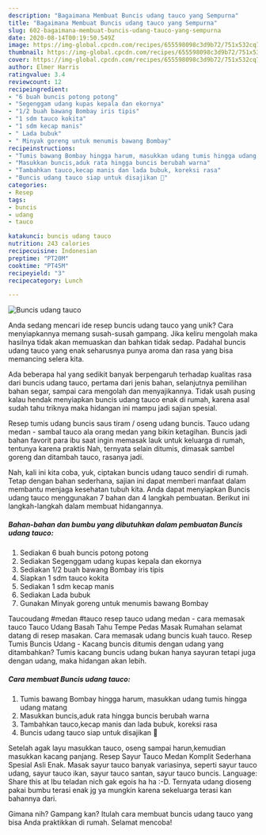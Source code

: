 ```yaml
---
description: "Bagaimana Membuat Buncis udang tauco yang Sempurna"
title: "Bagaimana Membuat Buncis udang tauco yang Sempurna"
slug: 602-bagaimana-membuat-buncis-udang-tauco-yang-sempurna
date: 2020-08-14T00:19:50.549Z
image: https://img-global.cpcdn.com/recipes/655598098c3d9b72/751x532cq70/buncis-udang-tauco-foto-resep-utama.jpg
thumbnail: https://img-global.cpcdn.com/recipes/655598098c3d9b72/751x532cq70/buncis-udang-tauco-foto-resep-utama.jpg
cover: https://img-global.cpcdn.com/recipes/655598098c3d9b72/751x532cq70/buncis-udang-tauco-foto-resep-utama.jpg
author: Elmer Harris
ratingvalue: 3.4
reviewcount: 12
recipeingredient:
- "6 buah buncis potong potong"
- "Segenggam udang kupas kepala dan ekornya"
- "1/2 buah bawang Bombay iris tipis"
- "1 sdm tauco kokita"
- "1 sdm kecap manis"
- " Lada bubuk"
- " Minyak goreng untuk menumis bawang Bombay"
recipeinstructions:
- "Tumis bawang Bombay hingga harum, masukkan udang tumis hingga udang matang"
- "Masukkan buncis,aduk rata hingga buncis berubah warna"
- "Tambahkan tauco,kecap manis dan lada bubuk, koreksi rasa"
- "Buncis udang tauco siap untuk disajikan 🤗"
categories:
- Resep
tags:
- buncis
- udang
- tauco

katakunci: buncis udang tauco 
nutrition: 243 calories
recipecuisine: Indonesian
preptime: "PT20M"
cooktime: "PT45M"
recipeyield: "3"
recipecategory: Lunch

---
```



![Buncis udang tauco](https://img-global.cpcdn.com/recipes/655598098c3d9b72/751x532cq70/buncis-udang-tauco-foto-resep-utama.jpg)

Anda sedang mencari ide resep buncis udang tauco yang unik? Cara menyiapkannya memang susah-susah gampang. Jika keliru mengolah maka hasilnya tidak akan memuaskan dan bahkan tidak sedap. Padahal buncis udang tauco yang enak seharusnya punya aroma dan rasa yang bisa memancing selera kita.

Ada beberapa hal yang sedikit banyak berpengaruh terhadap kualitas rasa dari buncis udang tauco, pertama dari jenis bahan, selanjutnya pemilihan bahan segar, sampai cara mengolah dan menyajikannya. Tidak usah pusing kalau hendak menyiapkan buncis udang tauco enak di rumah, karena asal sudah tahu triknya maka hidangan ini mampu jadi sajian spesial.

Resep tumis udang buncis saus tiram / oseng udang buncis. Tauco udang medan - sambal tauco ala orang medan yang bikin ketagihan. Buncis jadi bahan favorit para ibu saat ingin memasak lauk untuk keluarga di rumah, tentunya karena praktis Nah, ternyata selain ditumis, dimasak sambel goreng dan ditambah tauco, rasanya jadi.


Nah, kali ini kita coba, yuk, ciptakan buncis udang tauco sendiri di rumah. Tetap dengan bahan sederhana, sajian ini dapat memberi manfaat dalam membantu menjaga kesehatan tubuh kita. Anda dapat menyiapkan Buncis udang tauco menggunakan 7 bahan dan 4 langkah pembuatan. Berikut ini langkah-langkah dalam membuat hidangannya.

<!--inarticleads1-->

##### Bahan-bahan dan bumbu yang dibutuhkan dalam pembuatan Buncis udang tauco:

1. Sediakan 6 buah buncis potong potong
1. Sediakan Segenggam udang kupas kepala dan ekornya
1. Sediakan 1/2 buah bawang Bombay iris tipis
1. Siapkan 1 sdm tauco kokita
1. Sediakan 1 sdm kecap manis
1. Sediakan  Lada bubuk
1. Gunakan  Minyak goreng untuk menumis bawang Bombay


Taucoudang #medan #tauco resep tauco udang medan - cara memasak tauco Tauco Udang Basah Tahu Tempe Pedas Masak Rumahan selamat datang di resep masakan. Cara memasak udang buncis kuah tauco. Resep Tumis Buncis Udang - Kacang buncis ditumis dengan udang yang ditambahkan? Tumis kacang buncis udang bukan hanya sayuran tetapi juga dengan udang, maka hidangan akan lebih. 

<!--inarticleads2-->

##### Cara membuat Buncis udang tauco:

1. Tumis bawang Bombay hingga harum, masukkan udang tumis hingga udang matang
1. Masukkan buncis,aduk rata hingga buncis berubah warna
1. Tambahkan tauco,kecap manis dan lada bubuk, koreksi rasa
1. Buncis udang tauco siap untuk disajikan 🤗


Setelah agak layu masukkan tauco, oseng sampai harun,kemudian masukkan kacang panjang. Resep Sayur Tauco Medan Komplit Sederhana Spesial Asli Enak. Masak sayur tauco banyak variasinya, seperti sayur tauco udang, sayur tauco ikan, sayur tauco santan, sayur tauco buncis. Language: Share this at Ibu teladan nich gak egois ha ha :-D. Ternyata udang dioseng pakai bumbu terasi enak jg ya mungkin karena sekeluarga terasi kan bahannya dari. 

Gimana nih? Gampang kan? Itulah cara membuat buncis udang tauco yang bisa Anda praktikkan di rumah. Selamat mencoba!
